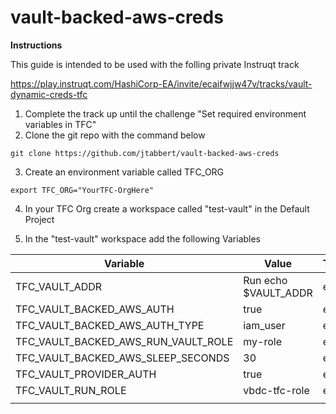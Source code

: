 # vault-backed-aws-creds

**Instructions**

This guide is intended to be used with the folling private Instruqt track

https://play.instruqt.com/HashiCorp-EA/invite/ecaifwjjw47v/tracks/vault-dynamic-creds-tfc

1. Complete the track up until the challenge "Set required environment variables in TFC"
2. Clone the git repo with the command below
```
git clone https://github.com/jtabbert/vault-backed-aws-creds
```
3. Create an environment variable called TFC_ORG
```
export TFC_ORG="YourTFC-OrgHere"
```
4. In your TFC Org create a workspace called "test-vault" in the Default Project

5. In the "test-vault" workspace add the following Variables

| Variable  | Value  | Type  |
|---|---|---|
| TFC_VAULT_ADDR  | Run echo $VAULT_ADDR  | env  |
| TFC_VAULT_BACKED_AWS_AUTH  | true  | env  |
| TFC_VAULT_BACKED_AWS_AUTH_TYPE | iam_user  |  env |
| TFC_VAULT_BACKED_AWS_RUN_VAULT_ROLE  | my-role  | env  |
| TFC_VAULT_BACKED_AWS_SLEEP_SECONDS  | 30  | env  |
| TFC_VAULT_PROVIDER_AUTH  | true  | env  |
| TFC_VAULT_RUN_ROLE  | vbdc-tfc-role  | env  |
|   |   |   |
